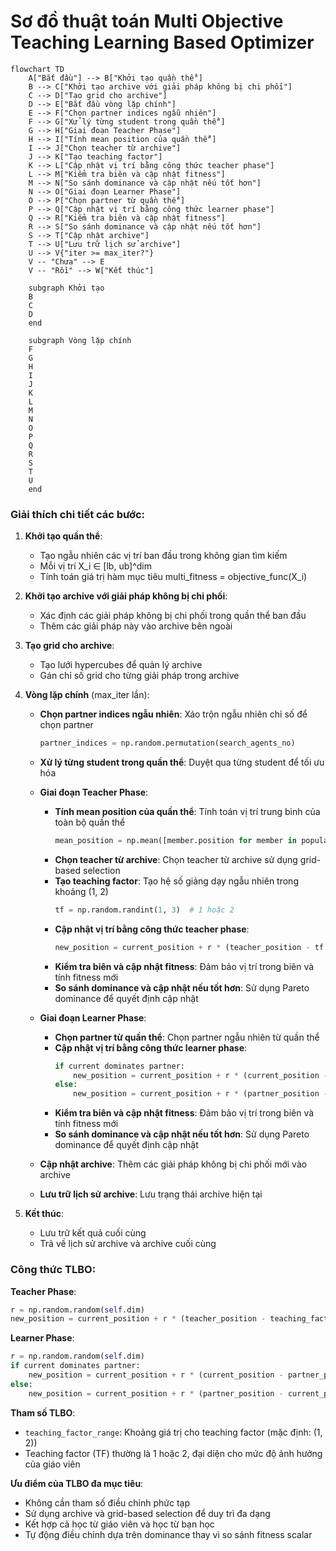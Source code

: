 # Sơ đồ thuật toán Multi Objective Teaching Learning Based Optimizer

```mermaid
flowchart TD
    A["Bắt đầu"] --> B["Khởi tạo quần thể"]
    B --> C["Khởi tạo archive với giải pháp không bị chi phối"]
    C --> D["Tạo grid cho archive"]
    D --> E["Bắt đầu vòng lặp chính"]
    E --> F["Chọn partner indices ngẫu nhiên"]
    F --> G["Xử lý từng student trong quần thể"]
    G --> H["Giai đoạn Teacher Phase"]
    H --> I["Tính mean position của quần thể"]
    I --> J["Chọn teacher từ archive"]
    J --> K["Tạo teaching factor"]
    K --> L["Cập nhật vị trí bằng công thức teacher phase"]
    L --> M["Kiểm tra biên và cập nhật fitness"]
    M --> N["So sánh dominance và cập nhật nếu tốt hơn"]
    N --> O["Giai đoạn Learner Phase"]
    O --> P["Chọn partner từ quần thể"]
    P --> Q["Cập nhật vị trí bằng công thức learner phase"]
    Q --> R["Kiểm tra biên và cập nhật fitness"]
    R --> S["So sánh dominance và cập nhật nếu tốt hơn"]
    S --> T["Cập nhật archive"]
    T --> U["Lưu trữ lịch sử archive"]
    U --> V{"iter >= max_iter?"}
    V -- "Chưa" --> E
    V -- "Rồi" --> W["Kết thúc"]
    
    subgraph Khởi tạo
    B
    C
    D
    end
    
    subgraph Vòng lặp chính
    F
    G
    H
    I
    J
    K
    L
    M
    N
    O
    P
    Q
    R
    S
    T
    U
    end
```

### Giải thích chi tiết các bước:

1. **Khởi tạo quần thể**: 
   - Tạo ngẫu nhiên các vị trí ban đầu trong không gian tìm kiếm
   - Mỗi vị trí X_i ∈ [lb, ub]^dim
   - Tính toán giá trị hàm mục tiêu multi_fitness = objective_func(X_i)

2. **Khởi tạo archive với giải pháp không bị chi phối**:
   - Xác định các giải pháp không bị chi phối trong quần thể ban đầu
   - Thêm các giải pháp này vào archive bên ngoài

3. **Tạo grid cho archive**:
   - Tạo lưới hypercubes để quản lý archive
   - Gán chỉ số grid cho từng giải pháp trong archive

4. **Vòng lặp chính** (max_iter lần):
   - **Chọn partner indices ngẫu nhiên**: Xáo trộn ngẫu nhiên chỉ số để chọn partner
     ```python
     partner_indices = np.random.permutation(search_agents_no)
     ```
   
   - **Xử lý từng student trong quần thể**: Duyệt qua từng student để tối ưu hóa
   
   - **Giai đoạn Teacher Phase**:
     * **Tính mean position của quần thể**: Tính toán vị trí trung bình của toàn bộ quần thể
       ```python
       mean_position = np.mean([member.position for member in population], axis=0)
       ```
     * **Chọn teacher từ archive**: Chọn teacher từ archive sử dụng grid-based selection
     * **Tạo teaching factor**: Tạo hệ số giảng dạy ngẫu nhiên trong khoảng (1, 2)
       ```python
       tf = np.random.randint(1, 3)  # 1 hoặc 2
       ```
     * **Cập nhật vị trí bằng công thức teacher phase**:
       ```python
       new_position = current_position + r * (teacher_position - tf * mean_position)
       ```
     * **Kiểm tra biên và cập nhật fitness**: Đảm bảo vị trí trong biên và tính fitness mới
     * **So sánh dominance và cập nhật nếu tốt hơn**: Sử dụng Pareto dominance để quyết định cập nhật
   
   - **Giai đoạn Learner Phase**:
     * **Chọn partner từ quần thể**: Chọn partner ngẫu nhiên từ quần thể
     * **Cập nhật vị trí bằng công thức learner phase**:
       ```python
       if current dominates partner:
           new_position = current_position + r * (current_position - partner_position)
       else:
           new_position = current_position + r * (partner_position - current_position)
       ```
     * **Kiểm tra biên và cập nhật fitness**: Đảm bảo vị trí trong biên và tính fitness mới
     * **So sánh dominance và cập nhật nếu tốt hơn**: Sử dụng Pareto dominance để quyết định cập nhật
   
   - **Cập nhật archive**: Thêm các giải pháp không bị chi phối mới vào archive
   
   - **Lưu trữ lịch sử archive**: Lưu trạng thái archive hiện tại

5. **Kết thúc**:
   - Lưu trữ kết quả cuối cùng
   - Trả về lịch sử archive và archive cuối cùng

### Công thức TLBO:

**Teacher Phase**:
```python
r = np.random.random(self.dim)
new_position = current_position + r * (teacher_position - teaching_factor * mean_position)
```

**Learner Phase**:
```python
r = np.random.random(self.dim)
if current dominates partner:
    new_position = current_position + r * (current_position - partner_position)
else:
    new_position = current_position + r * (partner_position - current_position)
```

**Tham số TLBO**:
- `teaching_factor_range`: Khoảng giá trị cho teaching factor (mặc định: (1, 2))
- Teaching factor (TF) thường là 1 hoặc 2, đại diện cho mức độ ảnh hưởng của giáo viên

**Ưu điểm của TLBO đa mục tiêu**:
- Không cần tham số điều chỉnh phức tạp
- Sử dụng archive và grid-based selection để duy trì đa dạng
- Kết hợp cả học từ giáo viên và học từ bạn học
- Tự động điều chỉnh dựa trên dominance thay vì so sánh fitness scalar
